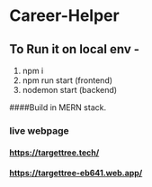 # Career-Helper
## To Run it on local env -
1. npm i
2. npm run start (frontend)
3. nodemon start (backend)

####Build in MERN stack.

### live webpage
#### https://targettree.tech/
#### https://targettree-eb641.web.app/
